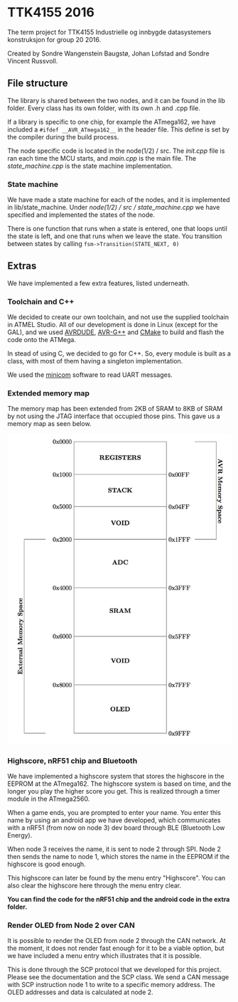 # TTK4155 2016

The term project for TTK4155 Industrielle og innbygde datasystemers konstruksjon for group 20 2016.

Created by Sondre Wangenstein Baugstø, Johan Lofstad and Sondre Vincent Russvoll.

## File structure

The library is shared between the two nodes, and it can be found in the lib folder. Every class has its own folder, with its own .h and .cpp file.

If a library is specific to one chip, for example the ATmega162, we have included a `#ifdef __AVR_ATmega162__` in the header file. This define is set by the compiler during the build process.

The node specific code is located in the node(1/2) / src. The *init.cpp* file is ran each time the MCU starts, and *main.cpp* is the main file. The *state_machine.cpp* is the state machine implementation.

### State machine

We have made a state machine for each of the nodes, and it is implemented in lib/state_machine. Under *node(1/2) / src / state_machine.cpp* we have specified and implemented the states of the node.

There is one function that runs when a state is entered, one that loops until the state is left, and one that runs when we leave the state. You transition between states by calling
 `fsm->Transition(STATE_NEXT, 0)`

## Extras

We have implemented a few extra features, listed underneath.

### Toolchain and C++

We decided to create our own toolchain, and not use the supplied toolchain in ATMEL Studio. All of our development is done in Linux (except for the GAL), and we used [AVRDUDE](http://www.nongnu.org/avrdude/), [AVR-G++](http://www.nongnu.org/avr-libc/) and [CMake](https://cmake.org/) to build and flash the code onto the ATMega.

In stead of using C, we decided to go for C++. So, every module is built as a class, with most of them having a singleton implementation.

We used the [minicom](https://help.ubuntu.com/community/Minicom) software to read UART messages.

### Extended memory map

The memory map has been extended from 2KB of SRAM to 8KB of SRAM by not using the JTAG interface that occupied those pins. This gave us a memory map as seen below.

![Memory map](./docs/images/memory_map.png)


### Highscore, nRF51 chip and Bluetooth

We have implemented a highscore system that stores the highscore in the EEPROM at the ATmega162. The highscore system is based on time, and the longer you play the higher score you get. This is realized through a timer module in the ATmega2560.

When a game ends, you are prompted to enter your name. You enter this name by using an android app we have developed, which communicates with a nRF51 (from now on node 3) dev board through BLE (Bluetooth Low Energy).

When node 3 receives the name, it is sent to node 2 through SPI. Node 2 then sends the name to node 1, which stores the name in the EEPROM if the highscore is good enough.

This highscore can later be found by the menu entry "Highscore". You can also clear the highscore here through the menu entry clear.

**You can find the code for the nRF51 chip and the android code in the extra folder.**

### Render OLED from Node 2 over CAN

It is possible to render the OLED from node 2 through the CAN network. At the moment, it does not render fast enough for it to be a viable option, but we have included a menu entry which illustrates that it is possible.

This is done through the SCP protocol that we developed for this project. Please see the documentation and the SCP class. We send a CAN message with SCP instruction node 1 to write to a specific memory address. The OLED addresses and data is calculated at node 2.
